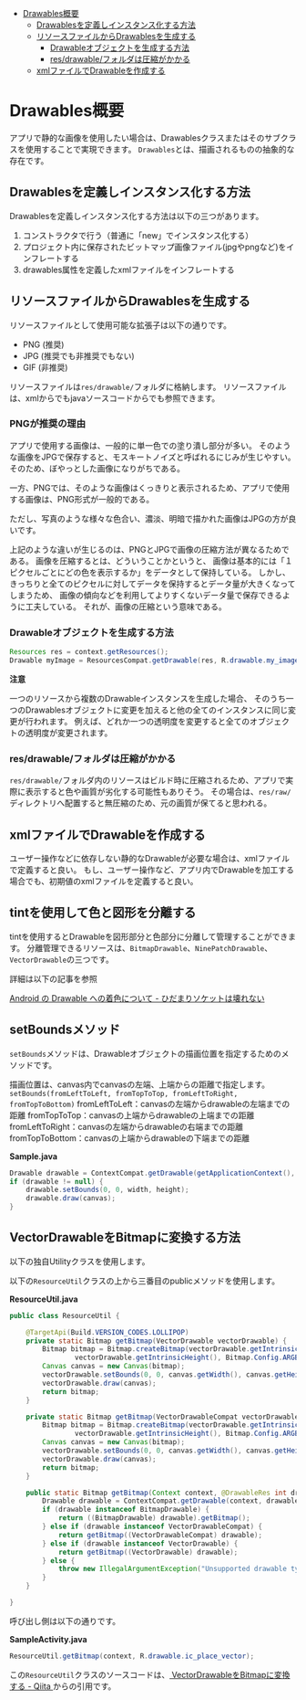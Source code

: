 <!-- TOC depthFrom:1 depthTo:6 withLinks:1 updateOnSave:1 orderedList:0 -->

- [Drawables概要](#drawables概要)
	- [Drawablesを定義しインスタンス化する方法](#drawablesを定義しインスタンス化する方法)
	- [リソースファイルからDrawablesを生成する](#リソースファイルからdrawablesを生成する)
		- [Drawableオブジェクトを生成する方法](#drawableオブジェクトを生成する方法)
		- [res/drawable/フォルダは圧縮がかかる](#resdrawableフォルダは圧縮がかかる)
	- [xmlファイルでDrawableを作成する](#xmlファイルでdrawableを作成する)

<!-- /TOC -->


# Drawables概要

アプリで静的な画像を使用したい場合は、Drawablesクラスまたはそのサブクラスを使用することで実現できます。
`Drawables`とは、描画されるものの抽象的な存在です。


## Drawablesを定義しインスタンス化する方法

Drawablesを定義しインスタンス化する方法は以下の三つがあります。

1. コンストラクタで行う（普通に「new」でインスタンス化する）
2. プロジェクト内に保存されたビットマップ画像ファイル(jpgやpngなど)をインフレートする
3. drawables属性を定義したxmlファイルをインフレートする


## リソースファイルからDrawablesを生成する

リソースファイルとして使用可能な拡張子は以下の通りです。

- PNG (推奨)
- JPG (推奨でも非推奨でもない)
- GIF (非推奨)

リソースファイルは`res/drawable/`フォルダに格納します。
リソースファイルは、xmlからでもjavaソースコードからでも参照できます。


### PNGが推奨の理由

アプリで使用する画像は、一般的に単一色での塗り潰し部分が多い。
そのような画像をJPGで保存すると、モスキートノイズと呼ばれるにじみが生じやすい。
そのため、ぼやっとした画像になりがちである。

一方、PNGでは、そのような画像はくっきりと表示されるため、アプリで使用する画像は、PNG形式が一般的である。

ただし、写真のような様々な色合い、濃淡、明暗で描かれた画像はJPGの方が良いです。

上記のような違いが生じるのは、PNGとJPGで画像の圧縮方法が異なるためである。
画像を圧縮するとは、どういうことかというと、
画像は基本的には「１ピクセルごとにどの色を表示するか」をデータとして保持している。
しかし、きっちりと全てのピクセルに対してデータを保持するとデータ量が大きくなってしまうため、
画像の傾向などを利用してよりすくないデータ量で保存できるように工夫している。
それが、画像の圧縮という意味である。


### Drawableオブジェクトを生成する方法

```java
Resources res = context.getResources();
Drawable myImage = ResourcesCompat.getDrawable(res, R.drawable.my_image, null);
```

**注意**

一つのリソースから複数のDrawableインスタンスを生成した場合、
そのうち一つのDrawablesオブジェクトに変更を加えると他の全てのインスタンスに同じ変更が行われます。
例えば、どれか一つの透明度を変更すると全てのオブジェクトの透明度が変更されます。


### res/drawable/フォルダは圧縮がかかる

`res/drawable/`フォルダ内のリソースはビルド時に圧縮されるため、アプリで実際に表示すると色や画質が劣化する可能性もありそう。
その場合は、`res/raw/`ディレクトリへ配置すると無圧縮のため、元の画質が保てると思われる。


## xmlファイルでDrawableを作成する

ユーザー操作などに依存しない静的なDrawableが必要な場合は、xmlファイルで定義すると良い。
もし、ユーザー操作など、アプリ内でDrawableを加工する場合でも、初期値のxmlファイルを定義すると良い。


## tintを使用して色と図形を分離する

tintを使用するとDrawableを図形部分と色部分に分離して管理することができます。
分離管理できるリソースは、`BitmapDrawable`、`NinePatchDrawable`、`VectorDrawable`の三つです。

詳細は以下の記事を参照

[Android の Drawable への着色について - ひだまりソケットは壊れない](https://vividcode.hatenablog.com/entry/android-app/drawable-tinting)


## setBoundsメソッド

`setBounds`メソッドは、Drawableオブジェクトの描画位置を指定するためのメソッドです。

描画位置は、canvas内でcanvasの左端、上端からの距離で指定します。
`setBounds(fromLeftToLeft, fromTopToTop, fromLeftToRight, fromTopToBottom)`
fromLeftToLeft：canvasの左端からdrawableの左端までの距離
fromTopToTop：canvasの上端からdrawableの上端までの距離
fromLeftToRight：canvasの左端からdrawableの右端までの距離
fromTopToBottom：canvasの上端からdrawableの下端までの距離

**Sample.java**

```java
Drawable drawable = ContextCompat.getDrawable(getApplicationContext(), R.drawable.ic_delete_24dp);
if (drawable != null) {
	drawable.setBounds(0, 0, width, height);
	drawable.draw(canvas);
}
```


## VectorDrawableをBitmapに変換する方法

以下の独自Utilityクラスを使用します。

以下の`ResourceUtil`クラスの上から三番目のpublicメソッドを使用します。

**ResourceUtil.java**

```java
public class ResourceUtil {

    @TargetApi(Build.VERSION_CODES.LOLLIPOP)
    private static Bitmap getBitmap(VectorDrawable vectorDrawable) {
        Bitmap bitmap = Bitmap.createBitmap(vectorDrawable.getIntrinsicWidth(),
                vectorDrawable.getIntrinsicHeight(), Bitmap.Config.ARGB_8888);
        Canvas canvas = new Canvas(bitmap);
        vectorDrawable.setBounds(0, 0, canvas.getWidth(), canvas.getHeight());
        vectorDrawable.draw(canvas);
        return bitmap;
    }

    private static Bitmap getBitmap(VectorDrawableCompat vectorDrawable) {
        Bitmap bitmap = Bitmap.createBitmap(vectorDrawable.getIntrinsicWidth(),
                vectorDrawable.getIntrinsicHeight(), Bitmap.Config.ARGB_8888);
        Canvas canvas = new Canvas(bitmap);
        vectorDrawable.setBounds(0, 0, canvas.getWidth(), canvas.getHeight());
        vectorDrawable.draw(canvas);
        return bitmap;
    }

    public static Bitmap getBitmap(Context context, @DrawableRes int drawableResId) {
        Drawable drawable = ContextCompat.getDrawable(context, drawableResId);
        if (drawable instanceof BitmapDrawable) {
            return ((BitmapDrawable) drawable).getBitmap();
        } else if (drawable instanceof VectorDrawableCompat) {
            return getBitmap((VectorDrawableCompat) drawable);
        } else if (drawable instanceof VectorDrawable) {
            return getBitmap((VectorDrawable) drawable);
        } else {
            throw new IllegalArgumentException("Unsupported drawable type");
        }
    }

}
```

呼び出し側は以下の通りです。

**SampleActivity.java**

```java
ResourceUtil.getBitmap(context, R.drawable.ic_place_vector);
```

この`ResourceUtil`クラスのソースコードは、[ VectorDrawableをBitmapに変換する - Qiita ](https://qiita.com/konifar/items/aaff934edbf44e39b04a)からの引用です。
